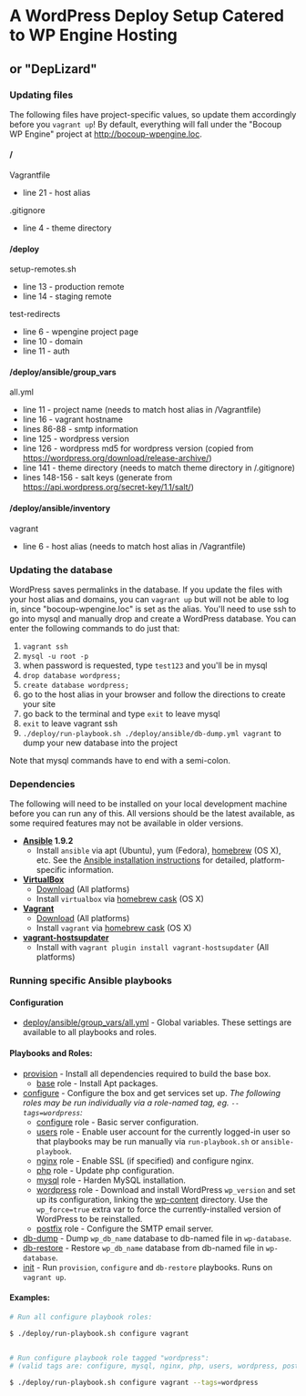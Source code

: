 # A WordPress Deploy Setup Catered to WP Engine Hosting
## or "DepLizard"

### Updating files 

The following files have project-specific values, so update them accordingly before you `vagrant up`! By default, everything will fall under the "Bocoup WP Engine" project at http://bocoup-wpengine.loc.

#### /

Vagrantfile
* line 21 - host alias
  
.gitignore
* line 4 - theme directory

#### /deploy

setup-remotes.sh 
* line 13 - production remote
* line 14 - staging remote

test-redirects
* line 6 - wpengine project page 
* line 10 - domain
* line 11 - auth

#### /deploy/ansible/group_vars

all.yml
* line 11 - project name (needs to match host alias in /Vagrantfile)
* line 16 - vagrant hostname
* lines 86-88 - smtp information
* line 125 - wordpress version
* line 126 - wordpress md5 for wordpress version (copied from https://wordpress.org/download/release-archive/)
* line 141 - theme directory (needs to match theme directory in /.gitignore)
* lines 148-156 - salt keys (generate from https://api.wordpress.org/secret-key/1.1/salt/)

#### /deploy/ansible/inventory

vagrant
* line 6 - host alias (needs to match host alias in /Vagrantfile)

### Updating the database

WordPress saves permalinks in the database. If you update the files with your host alias and domains, you can `vagrant up` but will not be able to log in, since "bocoup-wpengine.loc" is set as the alias. You'll need to use ssh to go into mysql and manually drop and create a WordPress database. You can enter the following commands to do just that:

1. `vagrant ssh`
2. `mysql -u root -p`
3. when password is requested, type `test123` and you'll be in mysql
4. `drop database wordpress;`
5. `create database wordpress;`
6. go to the host alias in your browser and follow the directions to create your site
7. go back to the terminal and type `exit` to leave mysql
8. `exit` to leave vagrant ssh
9. `./deploy/run-playbook.sh ./deploy/ansible/db-dump.yml vagrant` to dump your new database into the project

Note that mysql commands have to end with a semi-colon.

### Dependencies

The following will need to be installed on your local development machine before
you can run any of this. All versions should be the latest available, as some
required features may not be available in older versions.

* **[Ansible](http://docs.ansible.com/) 1.9.2**
  - Install `ansible` via apt (Ubuntu), yum (Fedora), [homebrew][homebrew] (OS
    X), etc. See the [Ansible installation
    instructions](http://docs.ansible.com/intro_installation.html) for detailed,
    platform-specific information.
* **[VirtualBox](https://www.virtualbox.org/)**
  - [Download](https://www.virtualbox.org/wiki/Downloads) (All platforms)
  - Install `virtualbox` via [homebrew cask][cask] (OS X)
* **[Vagrant](https://www.vagrantup.com/)**
  - [Download](http://docs.vagrantup.com/v2/installation/) (All platforms)
  - Install `vagrant` via [homebrew cask][cask] (OS X)
* **[vagrant-hostsupdater](https://github.com/cogitatio/vagrant-hostsupdater)**
  - Install with `vagrant plugin install vagrant-hostsupdater` (All platforms)

[homebrew]: http://brew.sh/
[cask]: http://caskroom.io/

### Running specific Ansible playbooks

#### Configuration

* [deploy/ansible/group_vars/all.yml][all] - Global variables. These settings
  are available to all playbooks and roles.

[all]: deploy/ansible/group_vars/all.yml

#### Playbooks and Roles:

* [provision](deploy/ansible/provision.yml) - Install all dependencies required
  to build the base box.
  * [base](deploy/ansible/roles/base) role - Install Apt packages.
* [configure](deploy/ansible/configure.yml) - Configure the box and get services
  set up. _The following roles may be run individually via a role-named tag, eg.
  `--tags=wordpress`:_
  * [configure](deploy/ansible/roles/configure) role - Basic server
    configuration.
  * [users](deploy/ansible/roles/users) role - Enable user account for the
    currently logged-in user so that playbooks may be run manually via
    `run-playbook.sh` or `ansible-playbook`.
  * [nginx](deploy/ansible/roles/nginx) role - Enable SSL (if specified) and
    configure nginx.
  * [php](deploy/ansible/roles/php) role - Update php configuration.
  * [mysql](deploy/ansible/roles/mysql) role - Harden MySQL installation.
  * [wordpress](deploy/ansible/roles/wordpress) role - Download and install
    WordPress `wp_version` and set up its configuration, linking the
    [wp-content](wp-content) directory. Use the `wp_force=true` extra var to
    force the currently-installed version of WordPress to be reinstalled.
  * [postfix](deploy/ansible/roles/postfix) role - Configure the SMTP email
    server.
* [db-dump](deploy/ansible/db-dump.yml) - Dump `wp_db_name` database to db-named
  file in `wp-database`.
* [db-restore](deploy/ansible/db-restore.yml) - Restore `wp_db_name` database
  from db-named file in `wp-database`.
* [init](deploy/ansible/init.yml) - Run `provision`, `configure` and
  `db-restore` playbooks. Runs on `vagrant up`.

#### Examples:

```bash
# Run all configure playbook roles:

$ ./deploy/run-playbook.sh configure vagrant


# Run configure playbook role tagged "wordpress":
# (valid tags are: configure, mysql, nginx, php, users, wordpress, postfix)

$ ./deploy/run-playbook.sh configure vagrant --tags=wordpress
```
